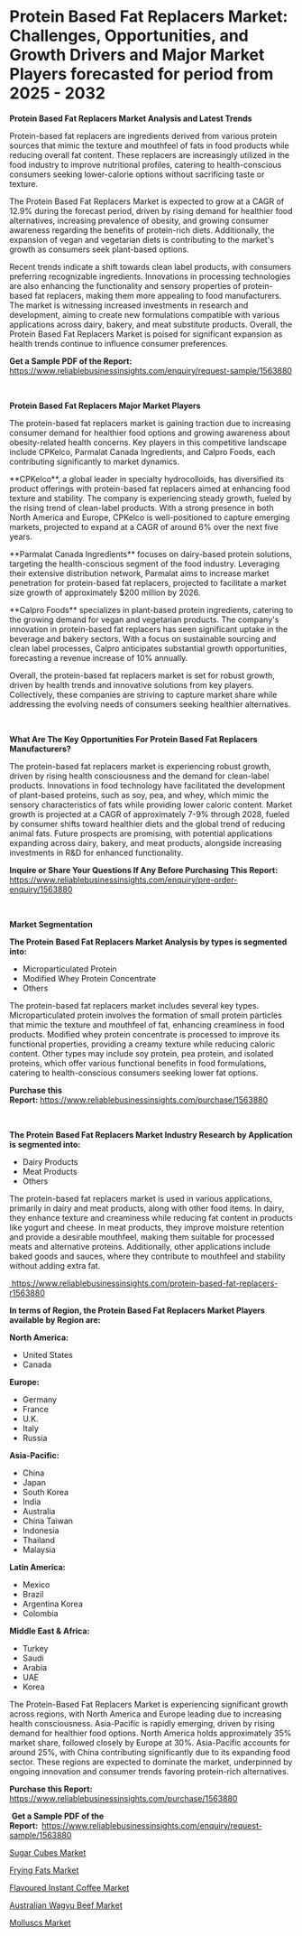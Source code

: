 <p><h1>Protein Based Fat Replacers Market: Challenges, Opportunities, and Growth Drivers and Major Market Players forecasted for period from 2025 - 2032</h1></p><p><strong>Protein Based Fat Replacers Market Analysis and Latest Trends</strong></p>
<p><p>Protein-based fat replacers are ingredients derived from various protein sources that mimic the texture and mouthfeel of fats in food products while reducing overall fat content. These replacers are increasingly utilized in the food industry to improve nutritional profiles, catering to health-conscious consumers seeking lower-calorie options without sacrificing taste or texture.</p><p>The Protein Based Fat Replacers Market is expected to grow at a CAGR of 12.9% during the forecast period, driven by rising demand for healthier food alternatives, increasing prevalence of obesity, and growing consumer awareness regarding the benefits of protein-rich diets. Additionally, the expansion of vegan and vegetarian diets is contributing to the market's growth as consumers seek plant-based options.</p><p>Recent trends indicate a shift towards clean label products, with consumers preferring recognizable ingredients. Innovations in processing technologies are also enhancing the functionality and sensory properties of protein-based fat replacers, making them more appealing to food manufacturers. The market is witnessing increased investments in research and development, aiming to create new formulations compatible with various applications across dairy, bakery, and meat substitute products. Overall, the Protein Based Fat Replacers Market is poised for significant expansion as health trends continue to influence consumer preferences.</p></p>
<p><strong>Get a Sample PDF of the Report:&nbsp;</strong> <a href="https://www.reliablebusinessinsights.com/enquiry/request-sample/1563880?utm_campaign=1877&utm_medium=2&utm_source=Github&utm_content=ia&utm_term=14022025&utm_id=protein-based-fat-replacers">https://www.reliablebusinessinsights.com/enquiry/request-sample/1563880</a></p>
<p>&nbsp;</p>
<p><strong>Protein Based Fat Replacers Major Market Players</strong></p>
<p><p>The protein-based fat replacers market is gaining traction due to increasing consumer demand for healthier food options and growing awareness about obesity-related health concerns. Key players in this competitive landscape include CPKelco, Parmalat Canada Ingredients, and Calpro Foods, each contributing significantly to market dynamics.</p><p>**CPKelco**, a global leader in specialty hydrocolloids, has diversified its product offerings with protein-based fat replacers aimed at enhancing food texture and stability. The company is experiencing steady growth, fueled by the rising trend of clean-label products. With a strong presence in both North America and Europe, CPKelco is well-positioned to capture emerging markets, projected to expand at a CAGR of around 6% over the next five years.</p><p>**Parmalat Canada Ingredients** focuses on dairy-based protein solutions, targeting the health-conscious segment of the food industry. Leveraging their extensive distribution network, Parmalat aims to increase market penetration for protein-based fat replacers, projected to facilitate a market size growth of approximately $200 million by 2026.</p><p>**Calpro Foods** specializes in plant-based protein ingredients, catering to the growing demand for vegan and vegetarian products. The company's innovation in protein-based fat replacers has seen significant uptake in the beverage and bakery sectors. With a focus on sustainable sourcing and clean label processes, Calpro anticipates substantial growth opportunities, forecasting a revenue increase of 10% annually.</p><p>Overall, the protein-based fat replacers market is set for robust growth, driven by health trends and innovative solutions from key players. Collectively, these companies are striving to capture market share while addressing the evolving needs of consumers seeking healthier alternatives.</p></p>
<p>&nbsp;</p>
<p><strong>What Are The Key Opportunities For Protein Based Fat Replacers Manufacturers?</strong></p>
<p><p>The protein-based fat replacers market is experiencing robust growth, driven by rising health consciousness and the demand for clean-label products. Innovations in food technology have facilitated the development of plant-based proteins, such as soy, pea, and whey, which mimic the sensory characteristics of fats while providing lower caloric content. Market growth is projected at a CAGR of approximately 7-9% through 2028, fueled by consumer shifts toward healthier diets and the global trend of reducing animal fats. Future prospects are promising, with potential applications expanding across dairy, bakery, and meat products, alongside increasing investments in R&D for enhanced functionality.</p></p>
<p><strong>Inquire or Share Your Questions If Any Before Purchasing This Report:</strong> <a href="https://www.reliablebusinessinsights.com/enquiry/pre-order-enquiry/1563880?utm_campaign=1877&utm_medium=2&utm_source=Github&utm_content=ia&utm_term=14022025&utm_id=protein-based-fat-replacers">https://www.reliablebusinessinsights.com/enquiry/pre-order-enquiry/1563880</a></p>
<p>&nbsp;</p>
<p><strong>Market Segmentation</strong></p>
<p><strong>The Protein Based Fat Replacers Market Analysis by types is segmented into:</strong></p>
<p><ul><li>Microparticulated Protein</li><li>Modified Whey Protein Concentrate</li><li>Others</li></ul></p>
<p><p>The protein-based fat replacers market includes several key types. Microparticulated protein involves the formation of small protein particles that mimic the texture and mouthfeel of fat, enhancing creaminess in food products. Modified whey protein concentrate is processed to improve its functional properties, providing a creamy texture while reducing caloric content. Other types may include soy protein, pea protein, and isolated proteins, which offer various functional benefits in food formulations, catering to health-conscious consumers seeking lower fat options.</p></p>
<p><strong>Purchase this Report:&nbsp;</strong><a href="https://www.reliablebusinessinsights.com/purchase/1563880?utm_campaign=1877&utm_medium=2&utm_source=Github&utm_content=ia&utm_term=14022025&utm_id=protein-based-fat-replacers">https://www.reliablebusinessinsights.com/purchase/1563880</a></p>
<p>&nbsp;</p>
<p><strong>The Protein Based Fat Replacers Market Industry Research by Application is segmented into:</strong></p>
<p><ul><li>Dairy Products</li><li>Meat Products</li><li>Others</li></ul></p>
<p><p>The protein-based fat replacers market is used in various applications, primarily in dairy and meat products, along with other food items. In dairy, they enhance texture and creaminess while reducing fat content in products like yogurt and cheese. In meat products, they improve moisture retention and provide a desirable mouthfeel, making them suitable for processed meats and alternative proteins. Additionally, other applications include baked goods and sauces, where they contribute to mouthfeel and stability without adding extra fat.</p></p>
<p><a href="https://www.reliablebusinessinsights.com/protein-based-fat-replacers-r1563880?utm_campaign=1877&utm_medium=2&utm_source=Github&utm_content=ia&utm_term=14022025&utm_id=protein-based-fat-replacers">&nbsp;https://www.reliablebusinessinsights.com/protein-based-fat-replacers-r1563880</a></p>
<p><strong>In terms of Region, the Protein Based Fat Replacers Market Players available by Region are:</strong></p>
<p>
    <p> <strong> North America: </strong>
        <ul>
            <li>United States</li>
            <li>Canada</li>
        </ul>
        </p> 
    <p> <strong> Europe: </strong>
        <ul>
            <li>Germany</li>
            <li>France</li>
            <li>U.K.</li>
            <li>Italy</li>
            <li>Russia</li>
        </ul>
        </p> 
    <p> <strong> Asia-Pacific: </strong>
        <ul>
            <li>China</li>
            <li>Japan</li>
            <li>South Korea</li>
            <li>India</li>
            <li>Australia</li>
            <li>China Taiwan</li>
            <li>Indonesia</li>
            <li>Thailand</li>
            <li>Malaysia</li>
        </ul>
        </p> 
    <p> <strong> Latin America: </strong>
        <ul>
            <li>Mexico</li>
            <li>Brazil</li>
            <li>Argentina Korea</li>
            <li>Colombia</li>
        </ul>
        </p> 
    <p> <strong> Middle East & Africa: </strong>
        <ul>
            <li>Turkey</li>
            <li>Saudi</li>
            <li>Arabia</li>
            <li>UAE</li>
            <li>Korea</li>
        </ul>
    </p>
    </p>
<p><p>The Protein-Based Fat Replacers Market is experiencing significant growth across regions, with North America and Europe leading due to increasing health consciousness. Asia-Pacific is rapidly emerging, driven by rising demand for healthier food options. North America holds approximately 35% market share, followed closely by Europe at 30%. Asia-Pacific accounts for around 25%, with China contributing significantly due to its expanding food sector. These regions are expected to dominate the market, underpinned by ongoing innovation and consumer trends favoring protein-rich alternatives.</p></p>
<p><strong>Purchase this Report: </strong><a href="https://www.reliablebusinessinsights.com/purchase/1563880?utm_campaign=1877&utm_medium=2&utm_source=Github&utm_content=ia&utm_term=14022025&utm_id=protein-based-fat-replacers">https://www.reliablebusinessinsights.com/purchase/1563880</a></p>
<p>&nbsp;<strong>Get a Sample PDF of the Report:&nbsp;&nbsp;</strong><a href="https://www.reliablebusinessinsights.com/enquiry/request-sample/1563880?utm_campaign=1877&utm_medium=2&utm_source=Github&utm_content=ia&utm_term=14022025&utm_id=protein-based-fat-replacers">https://www.reliablebusinessinsights.com/enquiry/request-sample/1563880</a></p>
<p><strong></strong></p>
<p><p><a href="https://github.com/anggigpps/Market-Research-Report-List-1/blob/main/sugar-cubes-market.md?utm_campaign=1877&utm_medium=2&utm_source=Github&utm_content=ia&utm_term=14022025&utm_id=protein-based-fat-replacers">Sugar Cubes Market</a></p><p><a href="https://github.com/msiyahhonzo46/Market-Research-Report-List-1/blob/main/frying-fats-market.md?utm_campaign=1877&utm_medium=2&utm_source=Github&utm_content=ia&utm_term=14022025&utm_id=protein-based-fat-replacers">Frying Fats Market</a></p><p><a href="https://github.com/saoneubeh8/Market-Research-Report-List-1/blob/main/flavoured-instant-coffee-market.md?utm_campaign=1877&utm_medium=2&utm_source=Github&utm_content=ia&utm_term=14022025&utm_id=protein-based-fat-replacers">Flavoured Instant Coffee Market</a></p><p><a href="https://github.com/mohmodsiason/Market-Research-Report-List-1/blob/main/australian-wagyu-beef-market.md?utm_campaign=1877&utm_medium=2&utm_source=Github&utm_content=ia&utm_term=14022025&utm_id=protein-based-fat-replacers">Australian Wagyu Beef Market</a></p><p><a href="https://github.com/deyniphytic/Market-Research-Report-List-1/blob/main/molluscs-market.md?utm_campaign=1877&utm_medium=2&utm_source=Github&utm_content=ia&utm_term=14022025&utm_id=protein-based-fat-replacers">Molluscs Market</a></p></p>